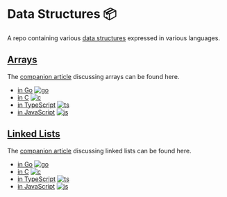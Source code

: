 # Data Structures 📦

A repo containing various [data structures](https://dxt.rs/category/programming/general/data-structures/) expressed in various languages.

## [Arrays](https://github.com/claudemuller/data-structures/tree/master/arrays)

The [companion article](https://dxt.rs/category/programming/general/arrays/) discussing arrays can be found here.

- [in Go](https://github.com/claudemuller/data-structures/tree/master/arrays/go) [![go](https://github.com/claudemuller/data-structures/actions/workflows/arrays.go.yml/badge.svg)](https://github.com/claudemuller/data-structures/actions/workflows/arrays.go.yml)
- [in C](https://github.com/claudemuller/data-structures/tree/master/arrays/c) [![c](https://github.com/claudemuller/data-structures/actions/workflows/arrays.c.yml/badge.svg)](https://github.com/claudemuller/data-structures/actions/workflows/arrays.c.yml)
- [in TypeScript](https://github.com/claudemuller/data-structures/tree/master/arrays/ts) [![ts](https://github.com/claudemuller/data-structures/actions/workflows/arrays.ts.yml/badge.svg)](https://github.com/claudemuller/data-structures/actions/workflows/arrays.ts.yml)
- [in JavaScript](https://github.com/claudemuller/data-structures/tree/master/arrays/js) [![js](https://github.com/claudemuller/data-structures/actions/workflows/arrays.js.yml/badge.svg)](https://github.com/claudemuller/data-structures/actions/workflows/arrays.js.yml)

## [Linked Lists](https://github.com/claudemuller/data-structures/tree/master/linked-lists)

The [companion article](https://dxt.rs/category/programming/general/linked-lists/) discussing linked lists can be found here.

- [in Go](https://github.com/claudemuller/data-structures/tree/master/linked-lists/go) [![go](https://github.com/claudemuller/data-structures/actions/workflows/linked-lists.go.yml/badge.svg)](https://github.com/claudemuller/data-structures/actions/workflows/linked-lists.go.yml)
- [in C](https://github.com/claudemuller/data-structures/tree/master/linked-lists/c) [![c](https://github.com/claudemuller/data-structures/actions/workflows/linked-lists.c.yml/badge.svg)](https://github.com/claudemuller/data-structures/actions/workflows/linked-lists.c.yml)
- [in TypeScript](https://github.com/claudemuller/data-structures/tree/master/linked-lists/ts) [![ts](https://github.com/claudemuller/data-structures/actions/workflows/linked-lists.ts.yml/badge.svg)](https://github.com/claudemuller/data-structures/actions/workflows/linked-lists.ts.yml)
- [in JavaScript](https://github.com/claudemuller/data-structures/tree/master/linked-lists/js) [![js](https://github.com/claudemuller/data-structures/actions/workflows/linked-lists.js.yml/badge.svg)](https://github.com/claudemuller/data-structures/actions/workflows/linked-lists.js.yml)

